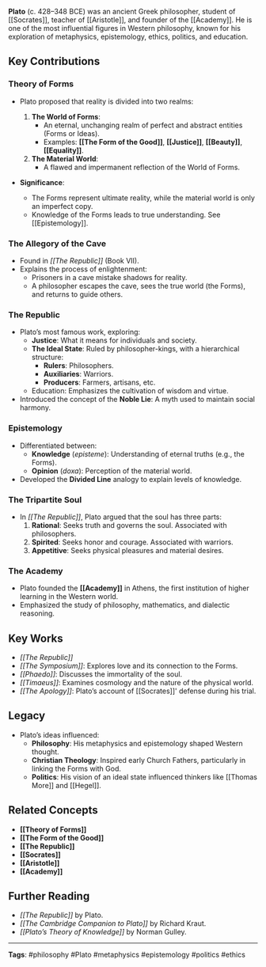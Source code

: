 **Plato** (c. 428–348 BCE) was an ancient Greek philosopher, student of [[Socrates]], teacher of [[Aristotle]], and founder of the [[Academy]]. He is one of the most influential figures in Western philosophy, known for his exploration of metaphysics, epistemology, ethics, politics, and education.

## Key Contributions
### Theory of Forms
- Plato proposed that reality is divided into two realms:
  1. **The World of Forms**:
     - An eternal, unchanging realm of perfect and abstract entities (Forms or Ideas).
     - Examples: **[[The Form of the Good]]**, **[[Justice]]**, **[[Beauty]]**, **[[Equality]]**.
  2. **The Material World**:
     - A flawed and impermanent reflection of the World of Forms.

- **Significance**:
  - The Forms represent ultimate reality, while the material world is only an imperfect copy.
  - Knowledge of the Forms leads to true understanding. See [[Epistemology]].

### The Allegory of the Cave
- Found in *[[The Republic]]* (Book VII).
- Explains the process of enlightenment:
  - Prisoners in a cave mistake shadows for reality.
  - A philosopher escapes the cave, sees the true world (the Forms), and returns to guide others.

### The Republic
- Plato’s most famous work, exploring:
  - **Justice**: What it means for individuals and society.
  - **The Ideal State**: Ruled by philosopher-kings, with a hierarchical structure:
    - **Rulers**: Philosophers.
    - **Auxiliaries**: Warriors.
    - **Producers**: Farmers, artisans, etc.
  - Education: Emphasizes the cultivation of wisdom and virtue.
- Introduced the concept of the **Noble Lie**: A myth used to maintain social harmony.

### Epistemology
- Differentiated between:
  - **Knowledge** (*episteme*): Understanding of eternal truths (e.g., the Forms).
  - **Opinion** (*doxa*): Perception of the material world.
- Developed the **Divided Line** analogy to explain levels of knowledge.

### The Tripartite Soul
- In *[[The Republic]]*, Plato argued that the soul has three parts:
  1. **Rational**: Seeks truth and governs the soul. Associated with philosophers.
  2. **Spirited**: Seeks honor and courage. Associated with warriors.
  3. **Appetitive**: Seeks physical pleasures and material desires.

### The Academy
- Plato founded the **[[Academy]]** in Athens, the first institution of higher learning in the Western world.
- Emphasized the study of philosophy, mathematics, and dialectic reasoning.

## Key Works
- *[[The Republic]]*
- *[[The Symposium]]*: Explores love and its connection to the Forms.
- *[[Phaedo]]*: Discusses the immortality of the soul.
- *[[Timaeus]]*: Examines cosmology and the nature of the physical world.
- *[[The Apology]]*: Plato’s account of [[Socrates]]' defense during his trial.

## Legacy
- Plato’s ideas influenced:
  - **Philosophy**: His metaphysics and epistemology shaped Western thought.
  - **Christian Theology**: Inspired early Church Fathers, particularly in linking the Forms with God.
  - **Politics**: His vision of an ideal state influenced thinkers like [[Thomas More]] and [[Hegel]].

## Related Concepts
- **[[Theory of Forms]]**
- **[[The Form of the Good]]**
- **[[The Republic]]**
- **[[Socrates]]**
- **[[Aristotle]]**
- **[[Academy]]**

## Further Reading
- *[[The Republic]]* by Plato.
- *[[The Cambridge Companion to Plato]]* by Richard Kraut.
- *[[Plato’s Theory of Knowledge]]* by Norman Gulley.

---

**Tags**: #philosophy #Plato #metaphysics #epistemology #politics #ethics